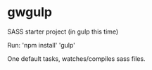 gwgulp
======

SASS starter project (in gulp this time)

Run:
'npm install'
'gulp'

One default tasks, watches/compiles sass files.
